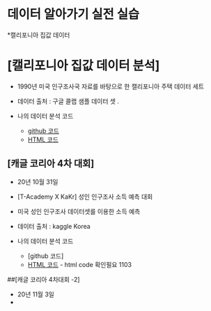 # 데이터 알아가기 실전 실습 
 *캘리포니아 집값 데이터 
 
 
 
 # [캘리포니아 집값 데이터 분석]
  *  1990년 미국 인구조사국 자료를 바탕으로 한 캘리포니아 주택 데이터 세트
  * 데이터 출처 : 구글 콜랩 샘플 데이터 셋 . 
  
  * 나의 데이터 분석 코드
      - [github 코드](https://github.com/YUNHYE-0107/dataAnalysis/blob/main/01_01_%20california.ipynb)
      - [HTML 코드](https://yunhye-0107.github.io/dataAnalysis/01_01_california.html)
## [캐글 코리아 4차 대회]

  * 20년 10월 31일 
  * [T-Academy X KaKr] 성인 인구조사 소득 예측 대회 
  * 미국 성인 인구조사 데이터셋를 이용한 소득 예측
  * 데이터 출처 : kaggle Korea 
  
  * 나의 데이터 분석 코드 
       - [github 코드] 
       - [HTML 코드](http://localhost:8888/view/Documents/GitHub/dataAnalysis/02_incomeresearch_.html) - html code 확인필요 1103
       
##[캐글 코리아 4차대회 -2]

  * 20년 11월 3일 
  *
